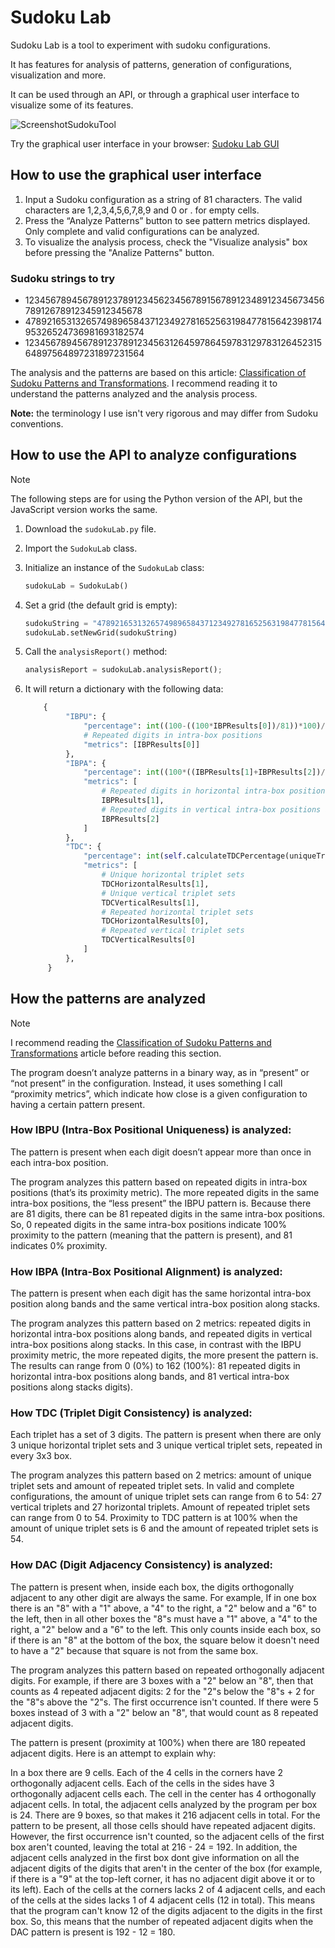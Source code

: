 # Sudoku Lab

Sudoku Lab is a tool to experiment with sudoku configurations.

It has features for analysis of patterns, generation of configurations, visualization and more.

It can be used through an API, or through a graphical user interface to visualize some of its features.

![ScreenshotSudokuTool](https://github.com/user-attachments/assets/60e7eced-bb6d-4f93-9721-77e33f8a5876)


Try the graphical user interface in your browser: [Sudoku Lab GUI](https://joaquin-e-serraiti.github.io/jes-sudoku-lab/)

## How to use the graphical user interface

1. Input a Sudoku configuration as a string of 81 characters. The valid characters are 1,2,3,4,5,6,7,8,9 and 0 or . for empty cells.
2. Press the “Analyze Patterns” button to see pattern metrics displayed. Only complete and valid configurations can be analyzed.
3. To visualize the analysis process, check the "Visualize analysis" box before pressing the "Analize Patterns" button.

### Sudoku strings to try

- 123456789456789123789123456234567891567891234891234567345678912678912345912345678
- 478921653132657498965843712349278165256319847781564239817495326524736981693182574
- 123456789456789123789123456312645978645978312978312645231564897564897231897231564

The analysis and the patterns are based on this article: [Classification of Sudoku Patterns and Transformations](/Classification%20of%20Sudoku%20Patterns%20and%20Transformations.pdf). I recommend reading it to understand the patterns analyzed and the analysis process.

**Note:** the terminology I use isn't very rigorous and may differ from Sudoku conventions.

## How to use the API to analyze configurations
> [!NOTE]
> The following steps are for using the Python version of the API, but the JavaScript version works the same.

1. Download the `sudokuLab.py` file.
2. Import the `SudokuLab` class.
3. Initialize an instance of the `SudokuLab` class:
   ```py
   sudokuLab = SudokuLab()
   ```
4. Set a grid (the default grid is empty):
   ```py
   sudokuString = "478921653132657498965843712349278165256319847781564239817495326524736981693182574"
   sudokuLab.setNewGrid(sudokuString)
   ```
5. Call the `analysisReport()` method:
   
   ```py
   analysisReport = sudokuLab.analysisReport();
   ```
6. It will return a dictionary with the following data:

   ```py
       {
            "IBPU": {
                "percentage": int((100-((100*IBPResults[0])/81))*100)/100,
                # Repeated digits in intra-box positions
                "metrics": [IBPResults[0]]
            },
            "IBPA": {
                "percentage": int((100*((IBPResults[1]+IBPResults[2])/162))*100)/100,
                "metrics": [
                    # Repeated digits in horizontal intra-box positions along bands
                    IBPResults[1],
                    # Repeated digits in vertical intra-box positions along stacks
                    IBPResults[2]
                ]
            },
            "TDC": {
                "percentage": int(self.calculateTDCPercentage(uniqueTripletSets, repeatedTripletSets)*100)/100,
                "metrics": [
                    # Unique horizontal triplet sets
                    TDCHorizontalResults[1],
                    # Unique vertical triplet sets
                    TDCVerticalResults[1],
                    # Repeated horizontal triplet sets
                    TDCHorizontalResults[0],
                    # Repeated vertical triplet sets
                    TDCVerticalResults[0]
                ]
            },
        }
   ```

## How the patterns are analyzed

> [!NOTE]
> I recommend reading the [Classification of Sudoku Patterns and Transformations](/Classification%20of%20Sudoku%20Patterns%20and%20Transformations.pdf) article before reading this section.

The program doesn’t analyze patterns in a binary way, as in “present” or “not present” in the configuration. Instead, it uses something I call “proximity metrics”, which indicate how close is a given configuration to having a certain pattern present.

### How IBPU (Intra-Box Positional Uniqueness) is analyzed:

The pattern is present when each digit doesn’t appear more than once in each intra-box position.

The program analyzes this pattern based on repeated digits in intra-box positions (that’s its proximity metric). The more repeated digits in the same intra-box positions, the “less present” the IBPU pattern is. Because there are 81 digits, there can be 81 repeated digits in the same intra-box positions. So, 0 repeated digits in the same intra-box positions indicate 100% proximity to the pattern (meaning that the pattern is present), and 81 indicates 0% proximity.

### How IBPA (Intra-Box Positional Alignment) is analyzed:

The pattern is present when each digit has the same horizontal intra-box position along bands and the same vertical intra-box position along stacks.

The program analyzes this pattern based on 2 metrics: repeated digits in horizontal intra-box positions along bands, and repeated digits in vertical intra-box positions along stacks. In this case, in contrast with the IBPU proximity metric, the more repeated digits, the more present the pattern is. The results can range from 0 (0%) to 162 (100%): 81 repeated digits in horizontal intra-box positions along bands, and 81 vertical intra-box positions along stacks digits).

### How TDC (Triplet Digit Consistency) is analyzed:

Each triplet has a set of 3 digits. The pattern is present when there are only 3 unique horizontal triplet sets and 3 unique vertical triplet sets, repeated in every 3x3 box.

The program analyzes this pattern based on 2 metrics: amount of unique triplet sets and amount of repeated triplet sets. In valid and complete configurations, the amount of unique triplet sets can range from 6 to 54: 27 vertical triplets and 27 horizontal triplets. Amount of repeated triplet sets can range from 0 to 54. Proximity to TDC pattern is at 100% when the amount of unique triplet sets is 6 and the amount of repeated triplet sets is 54.

### How DAC (Digit Adjacency Consistency) is analyzed:

The pattern is present when, inside each box, the digits orthogonally adjacent to any other digit are always the same. For example, If in one box there is an "8" with a "1" above, a "4" to the right, a "2" below and a "6" to the left, then in all other boxes the "8"s must have a "1" above, a "4" to the right, a "2" below and a "6" to the left. This only counts inside each box, so if there is an "8" at the bottom of the box, the square below it doesn't need to have a "2" because that square is not from the same box.

The program analyzes this pattern based on repeated orthogonally adjacent digits. For example, if there are 3 boxes with a "2" below an "8", then that counts as 4 repeated adjacent digits: 2 for the "2"s below the "8"s + 2 for the "8"s above the "2"s. The first occurrence isn't counted. If there were 5 boxes instead of 3 with a "2" below an "8", that would count as 8 repeated adjacent digits. 

The pattern is present (proximity at 100%) when there are 180 repeated adjacent digits. Here is an attempt to explain why:

In a box there are 9 cells. Each of the 4 cells in the corners have 2 orthogonally adjacent cells. Each of the cells in the sides have 3 orthogonally adjacent cells each. The cell in the center has 4 orthogonally adjacent cells. In total, the adjacent cells analyzed by the program per box is 24. There are 9 boxes, so that makes it 216 adjacent cells in total. For the pattern to be present, all those cells should have repeated adjacent digits. However, the first occurrence isn't counted, so the adjacent cells of the first box aren't counted, leaving the total at 216 - 24 = 192. In addition, the adjacent cells analyzed in the first box dont give information on all the adjacent digits of the digits that aren't in the center of the box (for example, if there is a "9" at the top-left corner, it has no adjacent digit above it or to its left). Each of the cells at the corners lacks 2 of 4 adjacent cells, and each of the cells at the sides lacks 1 of 4 adjacent cells (12 in total). This means that the program can't know 12 of the digits adjacent to the digits in the first box. So, this means that the number of repeated adjacent digits when the DAC pattern is present is 192 - 12 = 180.
